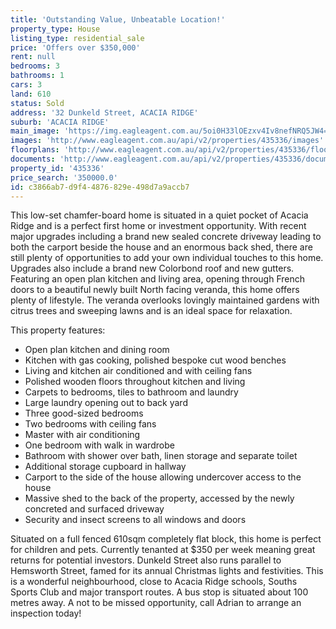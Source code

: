 ```yaml
---
title: 'Outstanding Value, Unbeatable Location!'
property_type: House
listing_type: residential_sale
price: 'Offers over $350,000'
rent: null
bedrooms: 3
bathrooms: 1
cars: 3
land: 610
status: Sold
address: '32 Dunkeld Street, ACACIA RIDGE'
suburb: 'ACACIA RIDGE'
main_image: 'https://img.eagleagent.com.au/5oi0H33lOEzxv4Iv8nefNRQ5JW4=/1280x854/smart/https://s3-us-west-2.amazonaws.com/eagleagent-orig/images/6823352/120447617-image-M.jpg'
images: 'http://www.eagleagent.com.au/api/v2/properties/435336/images'
floorplans: 'http://www.eagleagent.com.au/api/v2/properties/435336/floorplans'
documents: 'http://www.eagleagent.com.au/api/v2/properties/435336/documents'
property_id: '435336'
price_search: '350000.0'
id: c3866ab7-d9f4-4876-829e-498d7a9accb7
---
```

This low-set chamfer-board home is situated in a quiet pocket of Acacia Ridge and is a perfect first home or investment opportunity. With recent major upgrades including a brand new sealed concrete driveway leading to both the carport beside the house and an enormous back shed, there are still plenty of opportunities to add your own individual touches to this home. Upgrades also include a brand new Colorbond roof and new gutters. Featuring an open plan kitchen and living area, opening through French doors to a beautiful newly built North facing veranda, this home offers plenty of lifestyle. The veranda overlooks lovingly maintained gardens with citrus trees and sweeping lawns and is an ideal space for relaxation.

This property features:

*  Open plan kitchen and dining room
*  Kitchen with gas cooking, polished bespoke cut wood benches
*  Living and kitchen air conditioned and with ceiling fans
*  Polished wooden floors throughout kitchen and living
*  Carpets to bedrooms, tiles to bathroom and laundry
*  Large laundry opening out to back yard
*  Three good-sized bedrooms
*  Two bedrooms with ceiling fans
*  Master with air conditioning
*  One bedroom with walk in wardrobe
*  Bathroom with shower over bath, linen storage and separate toilet
*  Additional storage cupboard in hallway
*  Carport to the side of the house allowing undercover access to the house
*  Massive shed to the back of the property, accessed by the newly concreted and surfaced driveway
*  Security and insect screens to all windows and doors

Situated on a full fenced 610sqm completely flat block, this home is perfect for children and pets. Currently tenanted at $350 per week meaning great returns for potential investors. Dunkeld Street also runs parallel to Hemsworth Street, famed for its annual Christmas lights and festivities. This is a wonderful neighbourhood, close to Acacia Ridge schools, Souths Sports Club and major transport routes. A bus stop is situated about 100 metres away. A not to be missed opportunity, call Adrian to arrange an inspection today!